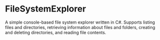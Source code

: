 # FileSystemExplorer
A simple console-based file system explorer written in C#. Supports listing files and directories, retrieving information about files and folders, creating and deleting directories, and reading file contents.

